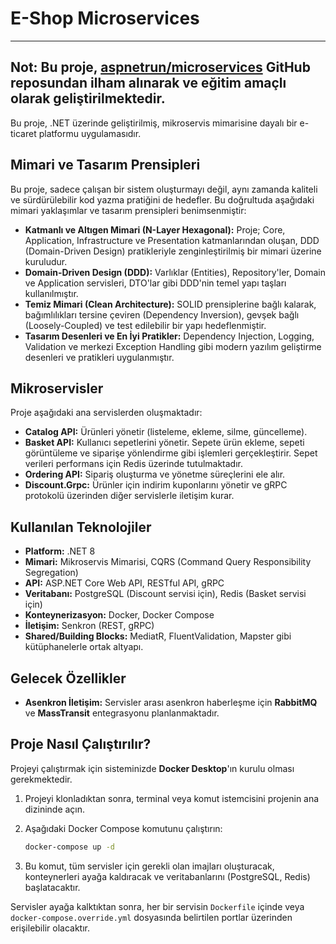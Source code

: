 # E-Shop Microservices

---
**Not:** Bu proje, [aspnetrun/microservices](https://github.com/aspnetrun/microservices) GitHub reposundan ilham alınarak ve eğitim amaçlı olarak geliştirilmektedir.
---

Bu proje, .NET üzerinde geliştirilmiş, mikroservis mimarisine dayalı bir e-ticaret platformu uygulamasıdır. 

## Mimari ve Tasarım Prensipleri

Bu proje, sadece çalışan bir sistem oluşturmayı değil, aynı zamanda kaliteli ve sürdürülebilir kod yazma pratiğini de hedefler. Bu doğrultuda aşağıdaki mimari yaklaşımlar ve tasarım prensipleri benimsenmiştir:

-   **Katmanlı ve Altıgen Mimari (N-Layer Hexagonal):** Proje; Core, Application, Infrastructure ve Presentation katmanlarından oluşan, DDD (Domain-Driven Design) pratikleriyle zenginleştirilmiş bir mimari üzerine kuruludur.
-   **Domain-Driven Design (DDD):** Varlıklar (Entities), Repository'ler, Domain ve Application servisleri, DTO'lar gibi DDD'nin temel yapı taşları kullanılmıştır.
-   **Temiz Mimari (Clean Architecture):** SOLID prensiplerine bağlı kalarak, bağımlılıkları tersine çeviren (Dependency Inversion), gevşek bağlı (Loosely-Coupled) ve test edilebilir bir yapı hedeflenmiştir.
-   **Tasarım Desenleri ve En İyi Pratikler:** Dependency Injection, Logging, Validation ve merkezi Exception Handling gibi modern yazılım geliştirme desenleri ve pratikleri uygulanmıştır.

## Mikroservisler

Proje aşağıdaki ana servislerden oluşmaktadır:

- **Catalog API:** Ürünleri yönetir (listeleme, ekleme, silme, güncelleme).
- **Basket API:** Kullanıcı sepetlerini yönetir. Sepete ürün ekleme, sepeti görüntüleme ve siparişe yönlendirme gibi işlemleri gerçekleştirir. Sepet verileri performans için Redis üzerinde tutulmaktadır.
- **Ordering API:** Sipariş oluşturma ve yönetme süreçlerini ele alır.
- **Discount.Grpc:** Ürünler için indirim kuponlarını yönetir ve gRPC protokolü üzerinden diğer servislerle iletişim kurar.

## Kullanılan Teknolojiler

- **Platform:** .NET 8
- **Mimari:** Mikroservis Mimarisi, CQRS (Command Query Responsibility Segregation)
- **API:** ASP.NET Core Web API, RESTful API, gRPC
- **Veritabanı:** PostgreSQL (Discount servisi için), Redis (Basket servisi için)
- **Konteynerizasyon:** Docker, Docker Compose
- **İletişim:** Senkron (REST, gRPC)
- **Shared/Building Blocks:** MediatR, FluentValidation, Mapster gibi kütüphanelerle ortak altyapı.

## Gelecek Özellikler

- **Asenkron İletişim:** Servisler arası asenkron haberleşme için **RabbitMQ** ve **MassTransit** entegrasyonu planlanmaktadır.

## Proje Nasıl Çalıştırılır?

Projeyi çalıştırmak için sisteminizde **Docker Desktop**'ın kurulu olması gerekmektedir.

1.  Projeyi klonladıktan sonra, terminal veya komut istemcisini projenin ana dizininde açın.
2.  Aşağıdaki Docker Compose komutunu çalıştırın:

    ```bash
    docker-compose up -d
    ```

3.  Bu komut, tüm servisler için gerekli olan imajları oluşturacak, konteynerleri ayağa kaldıracak ve veritabanlarını (PostgreSQL, Redis) başlatacaktır.

Servisler ayağa kalktıktan sonra, her bir servisin `Dockerfile` içinde veya `docker-compose.override.yml` dosyasında belirtilen portlar üzerinden erişilebilir olacaktır.
